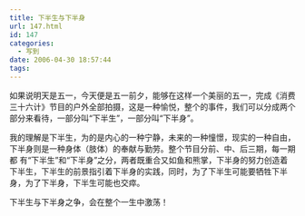 ```yaml
---
title: 下半生与下半身
url: 147.html
id: 147
categories:
  - 写到
date: 2006-04-30 18:57:44
tags:
---
```


如果说明天是五一，今天便是五一前夕，能够在这样一个美丽的五一，完成《消费三十六计》节目的户外全部拍摄，这是一种愉悦，整个的事件，我们可以分成两个部分来看待，一部分叫“下半生”，一部分叫“下半身”。  
  
我的理解是下半生，为的是内心的一种宁静，未来的一种憧憬，现实的一种自由，下半身则是一种身体（肢体）的奉献与勤劳。整个节目分前、中、后三期，每一期都 有“下半生”和“下半身”之分，两者既重合又如鱼和熊掌，下半身的努力创造着下半生，下半生的前景指引着下半身的实践，同时，为了下半生可能要牺牲下半 身，为了下半身，下半生可能也交瘁。  
  
下半生与下半身之争，会在整个一生中激荡！